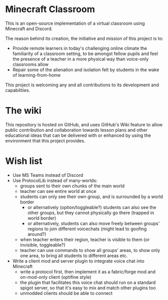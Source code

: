 # Minecraft Classroom

This is an open-source implementation of a virtual classroom using Minecraft and Discord.

The reason behind its creation, the initiative and mission of this project is to:

 - Provide remote learners in today's challenging online climate the familiarity of a classroom setting, to be amongst fellow pupils and feel the presence of a teacher in a more physical way than voice-only classrooms allow
 - Repair some of the alienation and isolation felt by students in the wake of learning-from-home

This project is welcoming any and all contributions to its development and capabilities.

# The wiki

This repository is hosted on GitHub, and uses GitHub's Wiki feature to allow public contribution and collaboration towards
lesson plans and other educational ideas that can be delivered with or enhanced by using the environment that this project provides.

# Wish list

- Use MS Teams instead of Discord
- Use ProtocolLib instead of many-worlds:
  - groups sent to their own chunks of the main world
  - teacher can see entire world at once
  - students can only see their own group, and is surrounded by a world border
    - or alternatively (option/toggleable?) students can also see the other groups, but they cannot physically go there (trapped in world border)
    - or alternatively, students can also move freely between groups' regions to join different voicechats (might lead to goofing around?)
  - when teacher enters their region, teacher is visible to them (or invisible, toggleable?)
  - teacher can use commands to show all groups' areas, to show only one area, to bring all students to different areas etc.
- Write a client mod and server plugin to integrate voice chat into Minecraft
  - write a protocol first, then implement it as a fabric/forge mod and on-mod-only client (optifine style)
  - the plugin that facilitates this voice chat should run on a standard spigot server, so that it's easy to mix and match other plugins too
  - unmodded clients should be able to connect

